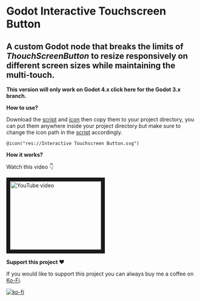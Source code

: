 # Godot Interactive Touchscreen Button
## A custom Godot node that breaks the limits of *ThouchScreenButton* to resize responsively on different screen sizes while maintaining the multi-touch.

**This version will only work on Godot 4.x click here for the Godot 3.x branch.**

**How to use?**

Download the [script](https://github.com/Mustache-Games/Godot-Interactive-Touchscreen-Button/blob/main/interactive_touchscreen_button.gd) and [icon](https://github.com/Mustache-Games/Godot-Interactive-Touchscreen-Button/blob/main/Interactive%20Touchscreen%20Button.svg) then copy them to your project directory, you can put them anywhere inside your project directory but make sure to change the icon path in the [script](https://github.com/Mustache-Games/Godot-Interactive-Touchscreen-Button/blob/main/interactive_touchscreen_button.gd) accordingly.

`@icon("res://Interactive Touchscreen Button.svg")`

**How it works?**

Watch this video 👇

<a href="http://www.youtube.com/watch?feature=player_embedded&v=mdNc1ZAJQpM
" target="_blank"><img src="http://img.youtube.com/vi/mdNc1ZAJQpM/0.jpg" 
alt="YouTube video" width="240" height="180" border="10" /></a>

**Support this project ♥️**

If you would like to support this project you can always buy me a coffee on [Ko-Fi](https://ko-fi.com/mustachegames).

[![ko-fi](https://ko-fi.com/img/githubbutton_sm.svg)](https://ko-fi.com/O5O4HGGSK)
